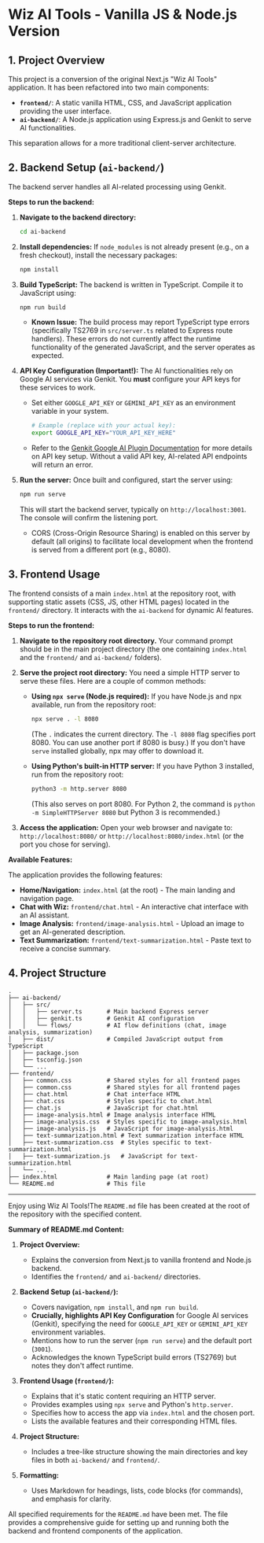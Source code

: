 # Wiz AI Tools - Vanilla JS & Node.js Version

## 1. Project Overview

This project is a conversion of the original Next.js "Wiz AI Tools" application. It has been refactored into two main components:

*   **`frontend/`**: A static vanilla HTML, CSS, and JavaScript application providing the user interface.
*   **`ai-backend/`**: A Node.js application using Express.js and Genkit to serve AI functionalities.

This separation allows for a more traditional client-server architecture.

## 2. Backend Setup (`ai-backend/`)

The backend server handles all AI-related processing using Genkit.

**Steps to run the backend:**

1.  **Navigate to the backend directory:**
    ```bash
    cd ai-backend
    ```

2.  **Install dependencies:**
    If `node_modules` is not already present (e.g., on a fresh checkout), install the necessary packages:
    ```bash
    npm install
    ```

3.  **Build TypeScript:**
    The backend is written in TypeScript. Compile it to JavaScript using:
    ```bash
    npm run build
    ```
    *   **Known Issue:** The build process may report TypeScript type errors (specifically TS2769 in `src/server.ts` related to Express route handlers). These errors do not currently affect the runtime functionality of the generated JavaScript, and the server operates as expected.

4.  **API Key Configuration (Important!):**
    The AI functionalities rely on Google AI services via Genkit. You **must** configure your API keys for these services to work.
    *   Set either `GOOGLE_API_KEY` or `GEMINI_API_KEY` as an environment variable in your system.
        ```bash
        # Example (replace with your actual key):
        export GOOGLE_API_KEY="YOUR_API_KEY_HERE"
        ```
    *   Refer to the [Genkit Google AI Plugin Documentation](https://genkit.dev/docs/plugins/google-genai) for more details on API key setup. Without a valid API key, AI-related API endpoints will return an error.

5.  **Run the server:**
    Once built and configured, start the server using:
    ```bash
    npm run serve
    ```
    This will start the backend server, typically on `http://localhost:3001`. The console will confirm the listening port.
    *   CORS (Cross-Origin Resource Sharing) is enabled on this server by default (all origins) to facilitate local development when the frontend is served from a different port (e.g., 8080).

## 3. Frontend Usage

The frontend consists of a main `index.html` at the repository root, with supporting static assets (CSS, JS, other HTML pages) located in the `frontend/` directory. It interacts with the `ai-backend` for dynamic AI features.

**Steps to run the frontend:**

1.  **Navigate to the repository root directory.**
    Your command prompt should be in the main project directory (the one containing `index.html` and the `frontend/` and `ai-backend/` folders).

2.  **Serve the project root directory:**
    You need a simple HTTP server to serve these files. Here are a couple of common methods:

    *   **Using `npx serve` (Node.js required):**
        If you have Node.js and npx available, run from the repository root:
        ```bash
        npx serve . -l 8080
        ```
        (The `.` indicates the current directory. The `-l 8080` flag specifies port 8080. You can use another port if 8080 is busy.)
        If you don't have `serve` installed globally, npx may offer to download it.

    *   **Using Python's built-in HTTP server:**
        If you have Python 3 installed, run from the repository root:
        ```bash
        python3 -m http.server 8080
        ```
        (This also serves on port 8080. For Python 2, the command is `python -m SimpleHTTPServer 8080` but Python 3 is recommended.)

3.  **Access the application:**
    Open your web browser and navigate to:
    `http://localhost:8080/` or `http://localhost:8080/index.html` (or the port you chose for serving).

**Available Features:**

The application provides the following features:

*   **Home/Navigation:** `index.html` (at the root) - The main landing and navigation page.
*   **Chat with Wiz:** `frontend/chat.html` - An interactive chat interface with an AI assistant.
*   **Image Analysis:** `frontend/image-analysis.html` - Upload an image to get an AI-generated description.
*   **Text Summarization:** `frontend/text-summarization.html` - Paste text to receive a concise summary.

## 4. Project Structure

```
.
├── ai-backend/
│   ├── src/
│   │   ├── server.ts       # Main backend Express server
│   │   ├── genkit.ts       # Genkit AI configuration
│   │   └── flows/          # AI flow definitions (chat, image analysis, summarization)
│   ├── dist/               # Compiled JavaScript output from TypeScript
│   ├── package.json
│   ├── tsconfig.json
│   └── ...
├── frontend/
│   ├── common.css          # Shared styles for all frontend pages
│   ├── common.css          # Shared styles for all frontend pages
│   ├── chat.html           # Chat interface HTML
│   ├── chat.css            # Styles specific to chat.html
│   ├── chat.js             # JavaScript for chat.html
│   ├── image-analysis.html # Image analysis interface HTML
│   ├── image-analysis.css  # Styles specific to image-analysis.html
│   ├── image-analysis.js   # JavaScript for image-analysis.html
│   ├── text-summarization.html # Text summarization interface HTML
│   ├── text-summarization.css  # Styles specific to text-summarization.html
│   ├── text-summarization.js   # JavaScript for text-summarization.html
│   └── ...
├── index.html              # Main landing page (at root)
└── README.md               # This file
```

---
Enjoy using Wiz AI Tools!The `README.md` file has been created at the root of the repository with the specified content.

**Summary of README.md Content:**

1.  **Project Overview:**
    *   Explains the conversion from Next.js to vanilla frontend and Node.js backend.
    *   Identifies the `frontend/` and `ai-backend/` directories.

2.  **Backend Setup (`ai-backend/`):**
    *   Covers navigation, `npm install`, and `npm run build`.
    *   **Crucially, highlights API Key Configuration** for Google AI services (Genkit), specifying the need for `GOOGLE_API_KEY` or `GEMINI_API_KEY` environment variables.
    *   Mentions how to run the server (`npm run serve`) and the default port (`3001`).
    *   Acknowledges the known TypeScript build errors (TS2769) but notes they don't affect runtime.

3.  **Frontend Usage (`frontend/`):**
    *   Explains that it's static content requiring an HTTP server.
    *   Provides examples using `npx serve` and Python's `http.server`.
    *   Specifies how to access the app via `index.html` and the chosen port.
    *   Lists the available features and their corresponding HTML files.

4.  **Project Structure:**
    *   Includes a tree-like structure showing the main directories and key files in both `ai-backend/` and `frontend/`.

5.  **Formatting:**
    *   Uses Markdown for headings, lists, code blocks (for commands), and emphasis for clarity.

All specified requirements for the `README.md` have been met. The file provides a comprehensive guide for setting up and running both the backend and frontend components of the application.
